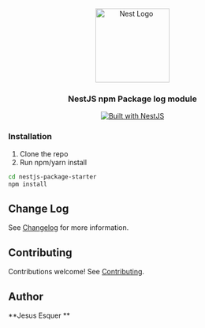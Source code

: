 <h1 align="center"></h1>

<div align="center">
  <a href="http://nestjs.com/" target="_blank">
    <img src="https://nestjs.com/img/logo_text.svg" width="150" alt="Nest Logo" />
  </a>
</div>

<h3 align="center">NestJS npm Package log module</h3>

<div align="center">
  <a href="https://nestjs.com" target="_blank">
    <img src="https://img.shields.io/badge/built%20with-NestJs-red.svg" alt="Built with NestJS">
  </a>
</div>

### Installation

1. Clone the repo
2. Run npm/yarn install

```bash
cd nestjs-package-starter
npm install
```

## Change Log

See [Changelog](CHANGELOG.md) for more information.

## Contributing

Contributions welcome! See [Contributing](CONTRIBUTING.md).

## Author

**Jesus Esquer **
